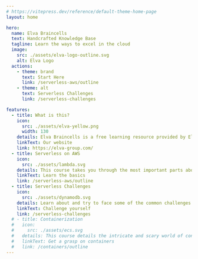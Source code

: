 ```yaml
---
# https://vitepress.dev/reference/default-theme-home-page
layout: home

hero:
  name: Elva Braincells
  text: Handcrafted Knowledge Base
  tagline: Learn the ways to excel in the cloud
  image: 
    src: ./assets/elva-logo-outline.svg
    alt: Elva Logo
  actions:
    - theme: brand
      text: Start Here 
      link: /serverless-aws/outline
    - theme: alt
      text: Serverless Challenges
      link: /serverless-challenges

features:
  - title: What is this?
    icon:
      src: ./assets/elva-yellow.png
      width: 130
    details: Elva Braincells is a free learning resource provided by Elva, a collection of serverless experts specializing on AWS.
    linkText: Our website
    link: https://elva-group.com/
  - title: Serverless on AWS
    icon: 
      src: ./assets/lambda.svg
    details: This course takes you through the most important parts about Serverless and the AWS services revolving around it. It includes important reading and a handfull of exercises.
    linkText: Learn the basics
    link: /serverless-aws/outline
  - title: Serverless Challenges
    icon: 
      src: ./assets/dynamodb.svg
    details: Learn about and try to face some of the common challenges we see in the AWS space. This is a collection of common architectural challenges our developers face every day.
    linkText: Challenge yourself
    link: /serverless-challenges
  # - title: Containerization
  #   icon: 
  #     src: ./assets/ecs.svg
  #   details: This course details the intricate and scary world of containerization. You'll learn about Docker and Kubernetes with exercises and quizes to keep you engaged.
  #   linkText: Get a grasp on containers
  #   link: /containers/outline
---
```

